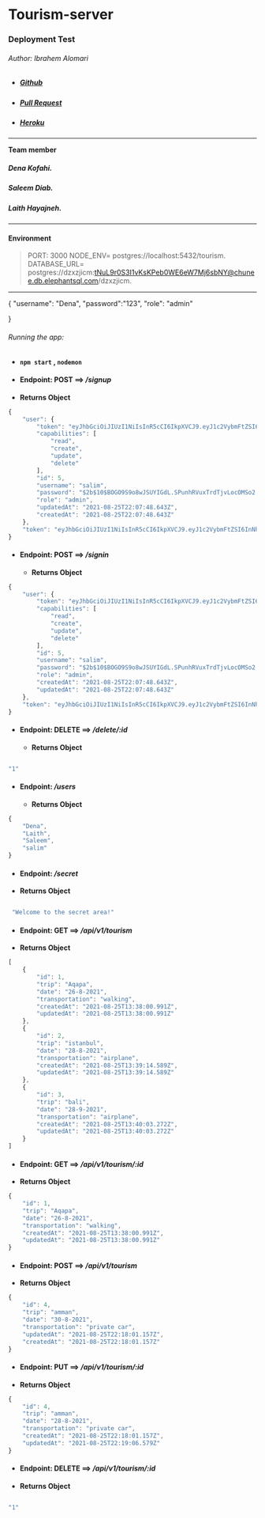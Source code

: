 # Tourism-server

### Deployment Test

###### Author: Ibrahem Alomari

* ##### [Github](https://github.com/saleem-ux/tourism-server)
* ##### [Pull Request](https://github.com/saleem-ux/tourism-server/pull/3)
* ##### [Heroku](https://tourismdb.herokuapp.com/api/v1/tourism)

---

**Team member**

##### Dena Kofahi.
##### Saleem Diab.
##### Laith Hayajneh.

---

#### Environment 
 > PORT: 3000
NODE_ENV= postgres://localhost:5432/tourism.
DATABASE_URL= postgres://dzxzjicm:tNuL9r0S3I1vKsKPeb0WE6eW7Mj6sbNY@chunee.db.elephantsql.com/dzxzjicm.

---

{
        "username": "Dena",
        "password":"123",
        "role": "admin"
        
} 


###### Running the app:

* ####  `npm start` , `nodemon`

* #### Endpoint: POST ==> */signup*
* **Returns Object**

```javascript
{
    "user": {
        "token": "eyJhbGciOiJIUzI1NiIsInR5cCI6IkpXVCJ9.eyJ1c2VybmFtZSI6InNhbGltIiwiaWF0IjoxNjI5OTI5MjY5fQ.bSNgMNBXvzVK4wn4of8jmrOrynWXyaQuLISJkdtmFHU",
        "capabilities": [
            "read",
            "create",
            "update",
            "delete"
        ],
        "id": 5,
        "username": "salim",
        "password": "$2b$10$BOGO9S9o8wJSUYIGdL.SPunhRVuxTrdTjvLocOMSo2.71RasH.oPi",
        "role": "admin",
        "updatedAt": "2021-08-25T22:07:48.643Z",
        "createdAt": "2021-08-25T22:07:48.643Z"
    },
    "token": "eyJhbGciOiJIUzI1NiIsInR5cCI6IkpXVCJ9.eyJ1c2VybmFtZSI6InNhbGltIiwiaWF0IjoxNjI5OTI5MjY5fQ.bSNgMNBXvzVK4wn4of8jmrOrynWXyaQuLISJkdtmFHU"
}
```

* #### Endpoint: POST ==> */signin*
    * **Returns Object**

```javascript
{
    "user": {
        "token": "eyJhbGciOiJIUzI1NiIsInR5cCI6IkpXVCJ9.eyJ1c2VybmFtZSI6InNhbGltIiwiaWF0IjoxNjI5OTI5MzIxfQ.SQb4Lc41g_Zi7ZGfHhkM-B-0-iYQ8aILvB9_UePpgKg",
        "capabilities": [
            "read",
            "create",
            "update",
            "delete"
        ],
        "id": 5,
        "username": "salim",
        "password": "$2b$10$BOGO9S9o8wJSUYIGdL.SPunhRVuxTrdTjvLocOMSo2.71RasH.oPi",
        "role": "admin",
        "createdAt": "2021-08-25T22:07:48.643Z",
        "updatedAt": "2021-08-25T22:07:48.643Z"
    },
    "token": "eyJhbGciOiJIUzI1NiIsInR5cCI6IkpXVCJ9.eyJ1c2VybmFtZSI6InNhbGltIiwiaWF0IjoxNjI5OTI5MzIxfQ.SQb4Lc41g_Zi7ZGfHhkM-B-0-iYQ8aILvB9_UePpgKg"
}
```
* #### Endpoint: DELETE ==> */delete/:id*
    * **Returns Object**

```javascript

"1"

```

* #### Endpoint: */users*
    * **Returns Object**

```javascript
{
    "Dena",
    "Laith",
    "Saleem",
    "salim"
}
```

* #### Endpoint: */secret*
* **Returns Object**

```javascript

 "Welcome to the secret area!"

```

* #### Endpoint: GET ==> */api/v1/tourism*
* **Returns Object**

```javascript
[
    {
        "id": 1,
        "trip": "Aqapa",
        "date": "26-8-2021",
        "transportation": "walking",
        "createdAt": "2021-08-25T13:38:00.991Z",
        "updatedAt": "2021-08-25T13:38:00.991Z"
    },
    {
        "id": 2,
        "trip": "istanbul",
        "date": "28-8-2021",
        "transportation": "airplane",
        "createdAt": "2021-08-25T13:39:14.589Z",
        "updatedAt": "2021-08-25T13:39:14.589Z"
    },
    {
        "id": 3,
        "trip": "bali",
        "date": "28-9-2021",
        "transportation": "airplane",
        "createdAt": "2021-08-25T13:40:03.272Z",
        "updatedAt": "2021-08-25T13:40:03.272Z"
    }
]
```

* #### Endpoint: GET ==> */api/v1/tourism/:id*
* **Returns Object**

```javascript
{
    "id": 1,
    "trip": "Aqapa",
    "date": "26-8-2021",
    "transportation": "walking",
    "createdAt": "2021-08-25T13:38:00.991Z",
    "updatedAt": "2021-08-25T13:38:00.991Z"
}
```
* #### Endpoint: POST ==> */api/v1/tourism*
* **Returns Object**

```javascript
{
    "id": 4,
    "trip": "amman",
    "date": "30-8-2021",
    "transportation": "private car",
    "updatedAt": "2021-08-25T22:18:01.157Z",
    "createdAt": "2021-08-25T22:18:01.157Z"
}
```
* #### Endpoint: PUT ==> */api/v1/tourism/:id*
* **Returns Object**

```javascript
{
    "id": 4,
    "trip": "amman",
    "date": "28-8-2021",
    "transportation": "private car",
    "createdAt": "2021-08-25T22:18:01.157Z",
    "updatedAt": "2021-08-25T22:19:06.579Z"
}
```
* #### Endpoint: DELETE ==> */api/v1/tourism/:id*
* **Returns Object**

```javascript

"1"
```

